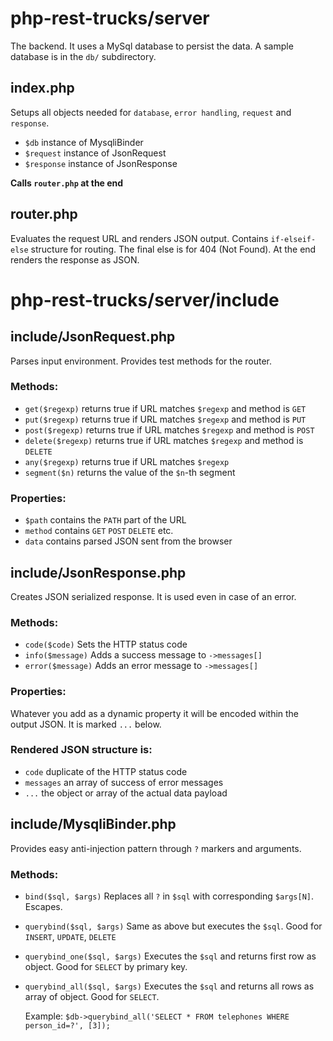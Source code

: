 # php-rest-trucks/server

The backend. It uses a MySql database to persist the data. A sample database is in the `db/` subdirectory.

## index.php 

Setups all objects needed for `database`, `error handling`, `request` and `response`.

  - `$db` instance of MysqliBinder
  - `$request` instance of JsonRequest
  - `$response` instance of JsonResponse
  
**Calls `router.php` at the end**

## router.php 

Evaluates the request URL and renders JSON output. 
Contains `if-elseif-else` structure for routing. The final else is for 404 (Not Found).
At the end renders the response as JSON.

# php-rest-trucks/server/include

## include/JsonRequest.php

Parses input environment. Provides test methods for the router.

### Methods:

  - `get($regexp)` returns true if URL matches `$regexp` and method is `GET`
  - `put($regexp)` returns true if URL matches `$regexp` and method is `PUT`
  - `post($regexp)` returns true if URL matches `$regexp` and method is `POST`
  - `delete($regexp)` returns true if URL matches `$regexp` and method is `DELETE`
  - `any($regexp)` returns true if URL matches `$regexp`
  - `segment($n)` returns the value of the `$n`-th segment
  
### Properties:

  - `$path` contains the `PATH` part of the URL
  - `method` contains `GET` `POST` `DELETE` etc.
  - `data` contains parsed JSON sent from the browser

## include/JsonResponse.php

Creates JSON serialized response. It is used even in case of an error.
  
### Methods:
  - `code($code)` Sets the HTTP status code
  - `info($message)` Adds a success message to `->messages[]`
  - `error($message)` Adds an error message to `->messages[]`

### Properties:

Whatever you add as a dynamic property it will be encoded within the output JSON.
It is marked `...` below.

### Rendered JSON structure is:
  
  - `code` duplicate of the HTTP status code
  - `messages` an array of success of error messages
  - `...` the object or array of the actual data payload
  
## include/MysqliBinder.php

Provides easy anti-injection pattern through `?` markers and arguments.

### Methods:

  - `bind($sql, $args)` Replaces all `?` in `$sql` with corresponding `$args[N]`. Escapes.
  - `querybind($sql, $args)` Same as above but executes the `$sql`. Good for `INSERT`, `UPDATE`, `DELETE`
  - `querybind_one($sql, $args)` Executes the `$sql` and returns first row as object. Good for `SELECT` by primary key.
  - `querybind_all($sql, $args)` Executes the `$sql` and returns all rows as array of object. Good for `SELECT`.
  
    Example: `$db->querybind_all('SELECT * FROM telephones WHERE person_id=?', [3]);`
